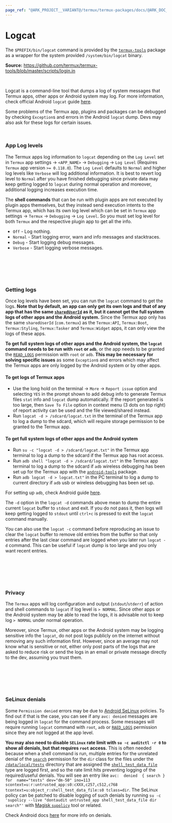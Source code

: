 ```yaml
---
page_ref: "@ARK_PROJECT__VARIANT@/termux/termux-packages/docs/@ARK_DOC__VERSION@/repos/main/packages/termux-tools/logcat/index.html"
---
```


# Logcat

<!-- @ARK_DOCS__HEADER_PLACEHOLDER@ -->

The `$PREFIX/bin/logcat` command is provided by the [`termux-tools`](../index.html) package as a wrapper for the system provided `/system/bin/logcat` binary.

**Source:** https://github.com/termux/termux-tools/blob/master/scripts/login.in

&nbsp;

Logcat is a command-line tool that dumps a log of system messages that Termux apps, other apps or Android system may log. For more information, check official Android `logcat` guide [here](https://developer.android.com/studio/command-line/logcat).

Some problems of the Termux app, plugins and packages can be debugged by checking `Exception`s and errors in the Android `logcat` dump. Devs may also ask for these logs for certain issues.

&nbsp;



### App Log levels

The Termux apps log information to `logcat` depending on the `Log Level` set in `Termux` app settings -> `<APP_NAME>` -> `Debugging` -> `Log Level` (Requires `Termux` app version `>= 0.118.0`). The `Log Level` defaults to `Normal` and higher log levels like `Verbose` will log additional information. It is best to revert log level to `Normal` after you have finished debugging since private data may keep getting logged to `logcat` during normal operation and moreover, additional logging increases execution time.

The **shell commands** that can be run with plugin apps are not executed by plugin apps themselves, but they instead send execution intents to the Termux app, which has its own log level which can be set in `Termux` app settings -> `Termux` -> `Debugging` -> `Log Level`. So you must set log level for both `Termux` and the respective plugin app to get all the info.

- `Off` - Log nothing.
- `Normal` - Start logging error, warn and info messages and stacktraces.
- `Debug` - Start logging debug messages.
- `Verbose` - Start logging verbose messages.

## &nbsp;

&nbsp;



### Getting logs

<!-- FIXME: Use: `@TERMUX_APP__SHARED_USER_ID@` -->

Once log levels have been set, you can run the `logcat` command to get the logs. **Note that by default, an app can only get its own logs and that of any app that has the same [`sharedUserId`](https://developer.android.com/guide/topics/manifest/manifest-element#uid) as it, but it cannot get the full system logs of other apps and the Android system.** Since the Termux app only has the same `sharedUserId` (`com.termux`) as the `Termux:API`, `Termux:Boot`, `Termux:Styling`, `Termux:Tasker` and `Termux:Widget` apps, it can only view the logs of these apps.

**To get full system logs of other apps and the Android system, the `logcat` command needs to be run with `root` or `adb`**, or the app needs to be granted the [`READ_LOGS`](https://developer.android.com/reference/android/Manifest.permission#READ_LOGS) permission with `root` or `adb`. **This may be necessary for solving specific issues** as some `Exception`s and errors which may affect the Termux apps are only logged by the Android system or by other apps.

#### To get logs of Termux apps

- Use the long hold on the terminal -> `More` -> `Report issue` option and selecting `YES` in the prompt shown to add debug info to generate Termux files `stat` info and `logcat` dump automatically. If the report generated is too large, then `Save To File` option in context menu (3 dots on top right) of report activity can be used and the file viewed/shared instead.
- Run `logcat -d > /sdcard/logcat.txt` in the terminal of the Termux app to log a dump to the sdcard, which will require storage permission to be granted to the Termux app.

#### To get full system logs of other apps and the Android system

- Run `su -c "logcat -d > /sdcard/logcat.txt"` in the Termux app terminal to log a dump to the sdcard if the Termux app has root access.
- Run `adb shell "logcat -d > /sdcard/logcat.txt"` in the Termux app terminal to log a dump to the sdcard if `adb` wireless debugging has been set up for the Termux app with the [`android-tools`](https://www.reddit.com/r/termux/comments/mmu2iu/announce_adb_is_now_packaged_for_termux) package.
- Run `adb logcat -d > logcat.txt"` in the PC terminal to log a dump to current directory if `adb` usb or wireless debugging has been set up.

For setting up `adb`, check Android guide [here](https://developer.android.com/tools/adb).

The `-d` option in the `logcat -d` commands above mean to dump the entire current `logcat` buffer to `stdout` and exit. If you do not pass it, then logs will keep getting logged to `stdout` until `ctrl+c` is pressed to exit the `logcat` command manually.

You can also use the `logcat -c` command before reproducing an issue to clear the `logcat` buffer to remove old entries from the buffer so that only entries after the last clear command are logged when you later run `logcat -d` command. This can be useful if `logcat` dump is too large and you only want recent entries.

## &nbsp;

&nbsp;



### Privacy

The `Termux` apps will log configuration and output (`stdout`/`stderr`) of action and shell commands to `logcat` if log level is `> NORMAL`. Since other apps or the Android system may be able to read the logs, it is advisable not to keep log `> NORMAL` under normal operation.

Moreover, since Termux, other apps or the Android system may be logging sensitive info the `logcat`, do not post logs publicly on the internet without removing any such information first. However, since an average may not know what is sensitive or not, either only post parts of the logs that are asked to reduce risk or send the logs in an email or private message directly to the dev, assuming you trust them.

## &nbsp;

&nbsp;



### SeLinux denials

Some `Permission denied` errors may be due to [Android SeLinux](https://source.android.com/docs/security/features/selinux) policies. To find out if that is the case, you can see if any `avc: denied` messages are being logged in `logcat` for the command process. Some messages will require running `logcat` command with `root`, `adb` or [`RAED_LOGS`](https://developer.android.com/reference/android/Manifest.permission#READ_LOGS) permission since they are not logged at the app level.

**You may also need to disable `SELinux` rate limit with `su -c auditctl -r 0` to show all denials, but that requires `root` access.** This is often needed because when a shell command is run, multiple entries for the unrelated denial of the [`search`](https://selinuxproject.org/page/NB_ObjectClassesPermissions) permission for the `dir` class for the files under the [`/data/local/tests`](https://cs.android.com/android/platform/superproject/+/android-14.0.0_r1:system/sepolicy/private/file_contexts;l=570) directory that are assigned the [`shell_test_data_file`](https://cs.android.com/android/platform/superproject/+/android-14.0.0_r1:system/sepolicy/public/file.te;l=368) type are logged first, and so the rate limit hits preventing logging of the required/useful denials. You will see an entry like `avc:  denied  { search } for  name="tests" dev="dm-50" ino=113 scontext=u:r:untrusted_app:s0:cXXX,c257,c512,c768 tcontext=u:object_r:shell_test_data_file:s0 tclass=dir`. The SeLinux policy can be patched to disable logging of such denials by running `su -c 'supolicy --live "dontaudit untrusted_app shell_test_data_file dir search"'` with [Magisk `supolicy`](https://topjohnwu.github.io/Magisk/tools.html#magiskpolicy) tool or related.

Check Android docs [here](https://source.android.com/docs/security/features/selinux/validate#reading_denials) for more info on denials.

## &nbsp;

&nbsp;
